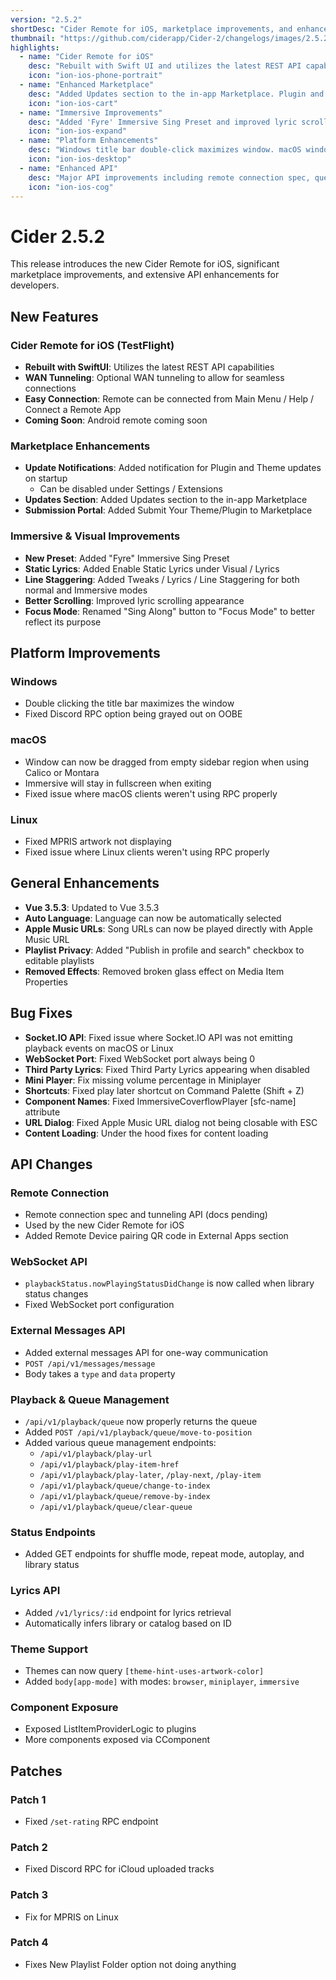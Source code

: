 ```yaml
---
version: "2.5.2"
shortDesc: "Cider Remote for iOS, marketplace improvements, and enhanced API capabilities"
thumbnail: "https://github.com/ciderapp/Cider-2/changelogs/images/2.5.2.png"
highlights:
  - name: "Cider Remote for iOS"
    desc: "Rebuilt with Swift UI and utilizes the latest REST API capabilities. Optional WAN tunneling to allow for seamless connections."
    icon: "ion-ios-phone-portrait"
  - name: "Enhanced Marketplace"
    desc: "Added Updates section to the in-app Marketplace. Plugin and theme updates now notify on startup."
    icon: "ion-ios-cart"
  - name: "Immersive Improvements"
    desc: "Added 'Fyre' Immersive Sing Preset and improved lyric scrolling appearance."
    icon: "ion-ios-expand"
  - name: "Platform Enhancements"
    desc: "Windows title bar double-click maximizes window. macOS window can now be dragged from empty sidebar region."
    icon: "ion-ios-desktop"
  - name: "Enhanced API"
    desc: "Major API improvements including remote connection spec, queue management, and lyrics endpoints."
    icon: "ion-ios-cog"
---
```


# Cider 2.5.2

This release introduces the new Cider Remote for iOS, significant marketplace improvements, and extensive API enhancements for developers.

## New Features

### Cider Remote for iOS (TestFlight)
- **Rebuilt with SwiftUI**: Utilizes the latest REST API capabilities
- **WAN Tunneling**: Optional WAN tunneling to allow for seamless connections
- **Easy Connection**: Remote can be connected from Main Menu / Help / Connect a Remote App
- **Coming Soon**: Android remote coming soon

### Marketplace Enhancements
- **Update Notifications**: Added notification for Plugin and Theme updates on startup
  - Can be disabled under Settings / Extensions
- **Updates Section**: Added Updates section to the in-app Marketplace
- **Submission Portal**: Added Submit Your Theme/Plugin to Marketplace

### Immersive & Visual Improvements
- **New Preset**: Added "Fyre" Immersive Sing Preset
- **Static Lyrics**: Added Enable Static Lyrics under Visual / Lyrics
- **Line Staggering**: Added Tweaks / Lyrics / Line Staggering for both normal and Immersive modes
- **Better Scrolling**: Improved lyric scrolling appearance
- **Focus Mode**: Renamed "Sing Along" button to "Focus Mode" to better reflect its purpose

## Platform Improvements

### Windows
- Double clicking the title bar maximizes the window
- Fixed Discord RPC option being grayed out on OOBE

### macOS
- Window can now be dragged from empty sidebar region when using Calico or Montara
- Immersive will stay in fullscreen when exiting
- Fixed issue where macOS clients weren't using RPC properly

### Linux
- Fixed MPRIS artwork not displaying
- Fixed issue where Linux clients weren't using RPC properly

## General Enhancements

- **Vue 3.5.3**: Updated to Vue 3.5.3
- **Auto Language**: Language can now be automatically selected
- **Apple Music URLs**: Song URLs can now be played directly with Apple Music URL
- **Playlist Privacy**: Added "Publish in profile and search" checkbox to editable playlists
- **Removed Effects**: Removed broken glass effect on Media Item Properties

## Bug Fixes

- **Socket.IO API**: Fixed issue where Socket.IO API was not emitting playback events on macOS or Linux
- **WebSocket Port**: Fixed WebSocket port always being 0
- **Third Party Lyrics**: Fixed Third Party Lyrics appearing when disabled
- **Mini Player**: Fix missing volume percentage in Miniplayer
- **Shortcuts**: Fixed play later shortcut on Command Palette (Shift + Z)
- **Component Names**: Fixed ImmersiveCoverflowPlayer [sfc-name] attribute
- **URL Dialog**: Fixed Apple Music URL dialog not being closable with ESC
- **Content Loading**: Under the hood fixes for content loading

## API Changes

### Remote Connection
- Remote connection spec and tunneling API (docs pending)
- Used by the new Cider Remote for iOS
- Added Remote Device pairing QR code in External Apps section

### WebSocket API
- `playbackStatus.nowPlayingStatusDidChange` is now called when library status changes
- Fixed WebSocket port configuration

### External Messages API
- Added external messages API for one-way communication
- `POST /api/v1/messages/message`
- Body takes a `type` and `data` property

### Playback & Queue Management
- `/api/v1/playback/queue` now properly returns the queue
- Added `POST /api/v1/playback/queue/move-to-position`
- Added various queue management endpoints:
  - `/api/v1/playback/play-url`
  - `/api/v1/playback/play-item-href`
  - `/api/v1/playback/play-later`, `/play-next`, `/play-item`
  - `/api/v1/playback/queue/change-to-index`
  - `/api/v1/playback/queue/remove-by-index`
  - `/api/v1/playback/queue/clear-queue`

### Status Endpoints
- Added GET endpoints for shuffle mode, repeat mode, autoplay, and library status

### Lyrics API
- Added `/v1/lyrics/:id` endpoint for lyrics retrieval
- Automatically infers library or catalog based on ID

### Theme Support
- Themes can now query `[theme-hint-uses-artwork-color]`
- Added `body[app-mode]` with modes: `browser`, `miniplayer`, `immersive`

### Component Exposure
- Exposed ListItemProviderLogic to plugins
- More components exposed via CComponent

## Patches

### Patch 1
- Fixed `/set-rating` RPC endpoint

### Patch 2
- Fixed Discord RPC for iCloud uploaded tracks

### Patch 3
- Fix for MPRIS on Linux

### Patch 4
- Fixes New Playlist Folder option not doing anything 